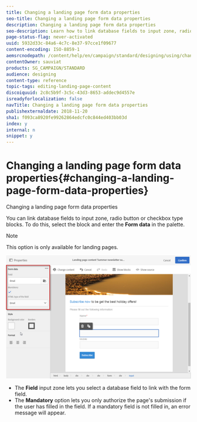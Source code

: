```yaml
---
title: Changing a landing page form data properties
seo-title: Changing a landing page form data properties
description: Changing a landing page form data properties
seo-description: Learn how to link database fields to input zone, radio button or checkbox type blocks.
page-status-flag: never-activated
uuid: 5932d33c-84a6-4c7c-8e37-97cce1f09677
content-encoding: ISO-8859-1
aemsrcnodepath: /content/help/en/campaign/standard/designing/using/changing-a-landing-page-form-data-properties
contentOwner: sauviat
products: SG_CAMPAIGN/STANDARD
audience: designing
content-type: reference
topic-tags: editing-landing-page-content
discoiquuid: 2c8c5b9f-3c5c-43d3-8653-addec9d4557e
isreadyforlocalization: false
navTitle: Changing a landing page form data properties
publishexternaldate: 2018-11-20
sha1: f093ca8920fe99262864edcfc0c844ed403bb03d
index: y
internal: n
snippet: y
---
```


# Changing a landing page form data properties{#changing-a-landing-page-form-data-properties}

Changing a landing page form data properties

You can link database fields to input zone, radio button or checkbox type blocks. To do this, select the block and enter the **Form data** in the palette.

>[!NOTE]
>
>This option is only available for landing pages.

![](assets/delivery_content_9.png)

* The **Field** input zone lets you select a database field to link with the form field.
* The **Mandatory** option lets you only authorize the page's submission if the user has filled in the field. If a mandatory field is not filled in, an error message will appear.

